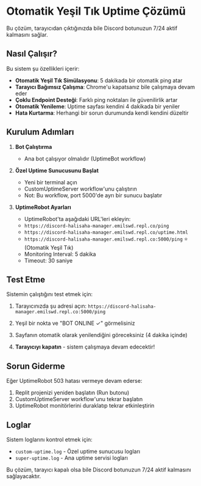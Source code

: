 
# Otomatik Yeşil Tık Uptime Çözümü

Bu çözüm, tarayıcıdan çıktığınızda bile Discord botunuzun 7/24 aktif kalmasını sağlar.

## Nasıl Çalışır?

Bu sistem şu özellikleri içerir:
- **Otomatik Yeşil Tık Simülasyonu**: 5 dakikada bir otomatik ping atar
- **Tarayıcı Bağımsız Çalışma**: Chrome'u kapatsanız bile çalışmaya devam eder
- **Çoklu Endpoint Desteği**: Farklı ping noktaları ile güvenilirlik artar
- **Otomatik Yenileme**: Uptime sayfası kendini 4 dakikada bir yeniler
- **Hata Kurtarma**: Herhangi bir sorun durumunda kendi kendini düzeltir

## Kurulum Adımları

1. **Bot Çalıştırma**
   - Ana bot çalışıyor olmalıdır (UptimeBot workflow)
   
2. **Özel Uptime Sunucusunu Başlat**
   - Yeni bir terminal açın
   - CustomUptimeServer workflow'unu çalıştırın
   - Not: Bu workflow, port 5000'de ayrı bir sunucu başlatır

3. **UptimeRobot Ayarları**
   - UptimeRobot'ta aşağıdaki URL'leri ekleyin:
   - `https://discord-halisaha-manager.emilswd.repl.co/ping` 
   - `https://discord-halisaha-manager.emilswd.repl.co/uptime.html`
   - `https://discord-halisaha-manager.emilswd.repl.co:5000/ping` ⭐ (Otomatik Yeşil Tık)
   - Monitoring Interval: 5 dakika
   - Timeout: 30 saniye

## Test Etme

Sistemin çalıştığını test etmek için:

1. Tarayıcınızda şu adresi açın:
   `https://discord-halisaha-manager.emilswd.repl.co:5000/ping`

2. Yeşil bir nokta ve "BOT ONLINE ✓" görmelisiniz

3. Sayfanın otomatik olarak yenilendiğini göreceksiniz (4 dakika içinde)

4. **Tarayıcıyı kapatın** - sistem çalışmaya devam edecektir!

## Sorun Giderme

Eğer UptimeRobot 503 hatası vermeye devam ederse:

1. Replit projenizi yeniden başlatın (Run butonu)
2. CustomUptimeServer workflow'unu tekrar başlatın
3. UptimeRobot monitörlerini duraklatıp tekrar etkinleştirin

## Loglar

Sistem loglarını kontrol etmek için:
- `custom-uptime.log` - Özel uptime sunucusu logları
- `super-uptime.log` - Ana uptime servisi logları

Bu çözüm, tarayıcı kapalı olsa bile Discord botunuzun 7/24 aktif kalmasını sağlayacaktır.
